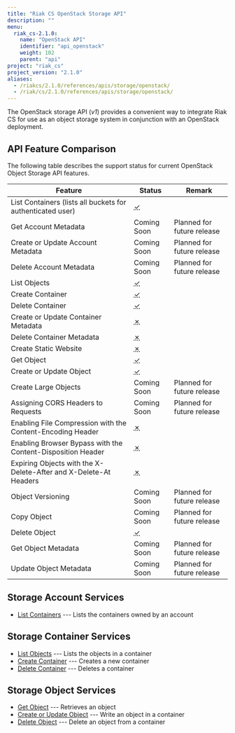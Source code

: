 ```yaml
---
title: "Riak CS OpenStack Storage API"
description: ""
menu:
  riak_cs-2.1.0:
    name: "OpenStack API"
    identifier: "api_openstack"
    weight: 102
    parent: "api"
project: "riak_cs"
project_version: "2.1.0"
aliases:
  - /riakcs/2.1.0/references/apis/storage/openstack/
  - /riak/cs/2.1.0/references/apis/storage/openstack/
---
```


The OpenStack storage API (*v1*) provides a convenient way to integrate Riak CS for use as an object storage system in conjunction with an OpenStack deployment.

## API Feature Comparison

The following table describes the support status for current OpenStack Object Storage API features.

Feature | Status | Remark
--------|--------|--------
List Containers (lists all buckets for authenticated user) | <abbr title="Supported" class="supported">✓</abbr> | |
Get Account Metadata | Coming Soon | Planned for future release |
Create or Update Account Metadata | Coming Soon | Planned for future release |
Delete Account Metadata | Coming Soon | Planned for future release |
List Objects | <abbr title="Supported" class="supported">✓</abbr> | |
Create Container | <abbr title="Supported" class="supported">✓</abbr> | |
Delete Container | <abbr title="Supported" class="supported">✓</abbr> | |
Create or Update Container Metadata | <abbr title="Unsupported" class="unsupported">✗</abbr> | |
Delete Container Metadata | <abbr title="Unsupported" class="unsupported">✗</abbr> | |
Create Static Website | <abbr title="Unsupported" class="unsupported">✗</abbr> | |
Get Object | <abbr title="Supported" class="supported">✓</abbr> | |
Create or Update Object | <abbr title="Supported" class="supported">✓</abbr> | |
Create Large Objects | Coming Soon | Planned for future release |
Assigning CORS Headers to Requests | Coming Soon | Planned for future release |
Enabling File Compression with the Content-Encoding Header | <abbr title="Unsupported" class="unsupported">✗</abbr> | |
Enabling Browser Bypass with the Content-Disposition Header | <abbr title="Unsupported" class="unsupported">✗</abbr> | |
Expiring Objects with the X-Delete-After and X-Delete-At Headers | <abbr title="Unsupported" class="unsupported">✗</abbr> | |
Object Versioning | Coming Soon | Planned for future release |
Copy Object | Coming Soon | Planned for future release |
Delete Object | <abbr title="Supported" class="supported">✓</abbr> | |
Get Object Metadata | Coming Soon | Planned for future release |
Update Object Metadata | Coming Soon | Planned for future release |

## Storage Account Services

* [List Containers](/riak/cs/2.1.0/references/apis/storage/openstack/list-containers) --- Lists the containers owned by an account

## Storage Container Services

* [List Objects](/riak/cs/2.1.0/references/apis/storage/openstack/list-objects) --- Lists the objects in a container
* [Create Container](/riak/cs/2.1.0/references/apis/storage/openstack/create-container) --- Creates a new container
* [Delete Container](/riak/cs/2.1.0/references/apis/storage/openstack/delete-container) --- Deletes a container

## Storage Object Services

* [Get Object](/riak/cs/2.1.0/references/apis/storage/openstack/get-object) --- Retrieves an object
* [Create or Update Object](/riak/cs/2.1.0/references/apis/storage/openstack/create-object) --- Write an object in a container
* [Delete Object](/riak/cs/2.1.0/references/apis/storage/openstack/delete-object) --- Delete an object from a container
